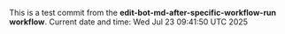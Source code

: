 This is a test commit from the **edit-bot-md-after-specific-workflow-run workflow**.
Current date and time: Wed Jul 23 09:41:50 UTC 2025
